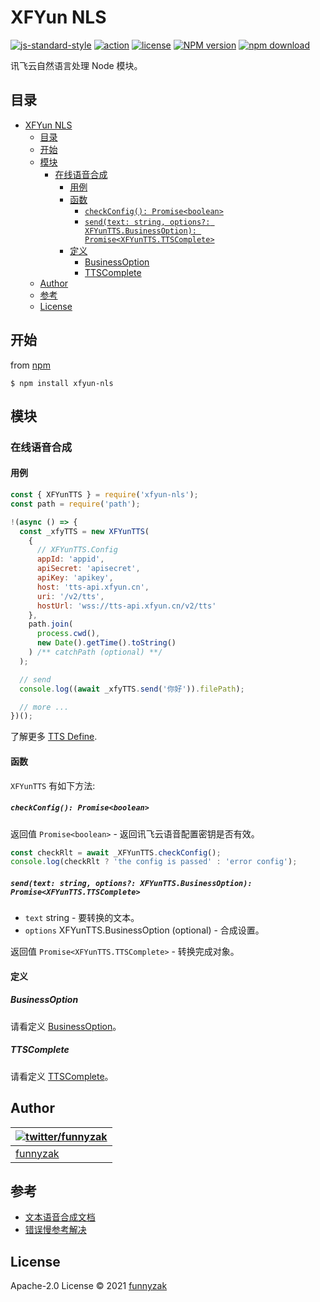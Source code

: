 # XFYun NLS

[![js-standard-style](https://img.shields.io/badge/code_style-standard-brightgreen.svg)](https://github.com/feross/standard)
[![action][ci-image]][ci-url]
[![license][license-image]][repository-url]
[![NPM version][npm-image]][npm-url]
[![npm download][download-image]][download-url]

[ci-image]: https://img.shields.io/github/workflow/status/funnyzak/xfyun-nls/Node.js%20CI
[ci-url]: https://github.com/funnyzak/xfyun-nls/actions
[license-image]: https://img.shields.io/github/license/funnyzak/xfyun-nls.svg?style=flat-square
[repository-url]: https://github.com/funnyzak/xfyun-nls
[npm-image]: https://img.shields.io/npm/v/xfyun-nls.svg?style=flat-square
[npm-url]: https://npmjs.org/package/xfyun-nls
[download-image]: https://img.shields.io/npm/dm/xfyun-nls.svg?style=flat-square
[download-url]: https://npmjs.org/package/xfyun-nls

讯飞云自然语言处理 Node 模块。

## 目录

- [XFYun NLS](#xfyun-nls)
  - [目录](#目录)
  - [开始](#开始)
  - [模块](#模块)
    - [在线语音合成](#在线语音合成)
      - [用例](#用例)
      - [函数](#函数)
        - [`checkConfig(): Promise<boolean>`](#checkconfig-promiseboolean)
        - [`send(text: string, options?: XFYunTTS.BusinessOption): Promise<XFYunTTS.TTSComplete>`](#sendtext-string-options-xfyunttsbusinessoption-promisexfyunttsttscomplete)
      - [定义](#定义)
        - [BusinessOption](#businessoption)
        - [TTSComplete](#ttscomplete)
  - [Author](#author)
  - [参考](#参考)
  - [License](#license)

## 开始

from [npm](https://github.com/npm/npm)

    $ npm install xfyun-nls

## 模块

### 在线语音合成

#### 用例

```js
const { XFYunTTS } = require('xfyun-nls');
const path = require('path');

!(async () => {
  const _xfyTTS = new XFYunTTS(
    {
      // XFYunTTS.Config
      appId: 'appid',
      apiSecret: 'apisecret',
      apiKey: 'apikey',
      host: 'tts-api.xfyun.cn',
      uri: '/v2/tts',
      hostUrl: 'wss://tts-api.xfyun.cn/v2/tts'
    },
    path.join(
      process.cwd(),
      new Date().getTime().toString()
    ) /** catchPath (optional) **/
  );

  // send
  console.log((await _xfyTTS.send('你好')).filePath);

  // more ...
})();
```

了解更多 [TTS Define](https://github.com/funnyzak/xfyun-nls/blob/master/lib/tts.d.ts).

#### 函数

`XFYunTTS` 有如下方法:

##### `checkConfig(): Promise<boolean>`

返回值 `Promise<boolean>` - 返回讯飞云语音配置密钥是否有效。

```js
const checkRlt = await _XFYunTTS.checkConfig();
console.log(checkRlt ? 'the config is passed' : 'error config');
```

##### `send(text: string, options?: XFYunTTS.BusinessOption): Promise<XFYunTTS.TTSComplete>`

- `text` string - 要转换的文本。
- `options` XFYunTTS.BusinessOption (optional) - 合成设置。

返回值 `Promise<XFYunTTS.TTSComplete>` - 转换完成对象。

#### 定义

##### BusinessOption

请看定义 [BusinessOption](https://github.com/funnyzak/xfyun-nls/blob/master/lib/tts.d.ts)。

##### TTSComplete

请看定义 [TTSComplete](https://github.com/funnyzak/xfyun-nls/blob/master/lib/tts.d.ts)。

## Author

| [![twitter/funnyzak](https://s.gravatar.com/avatar/c2437e240644b1317a4a356c6d6253ee?s=70)](https://twitter.com/funnyzak 'Follow @funnyzak on Twitter') |
| ------------------------------------------------------------------------------------------------------------------------------------------------------ |
| [funnyzak](https://yycc.me/)                                                                                                                           |

## 参考

- [文本语音合成文档](https://www.xfyun.cn/doc/tts/online_tts/API.html)
- [错误慢参考解决](https://www.xfyun.cn/document/error-code)

## License

Apache-2.0 License © 2021 [funnyzak](https://github.com/funnyzak)
